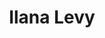---
title: "Ilana Levy"
presenter_id: ilana_levy
permalink: /member_full_presentations/ilana_levy
layout: member_all_presentations
---